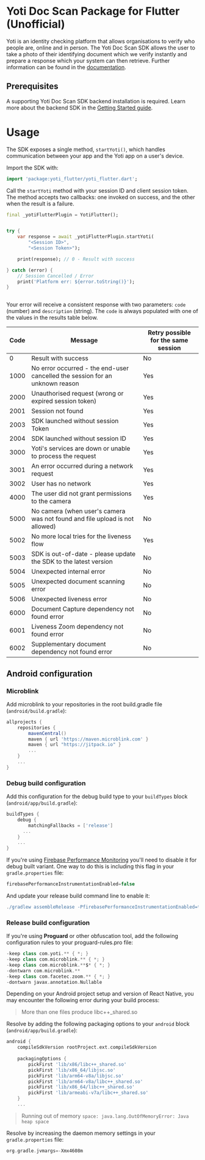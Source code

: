 # Yoti Doc Scan Package for Flutter (Unofficial)

Yoti is an identity checking platform that allows organisations to verify who people are, online and in person. The Yoti Doc Scan SDK allows the user to take a photo of their identifying document which we verify instantly and prepare a response which your system can then retrieve. Further information can be found in the [documentation](https://developers.yoti.com/yoti/getting-started-docscan).

## Prerequisites

A supporting Yoti Doc Scan SDK backend installation is required. Learn more about the backend SDK in the [Getting Started guide](https://developers.yoti.com/yoti/getting-started-docscan).


# Usage

The SDK exposes a single method, `startYoti()`, which handles communication between your app and the Yoti app on a user's device.

Import the SDK with:
```dart
import 'package:yoti_flutter/yoti_flutter.dart';
```

Call the `startYoti` method with your session ID and client session token. 
The method accepts two callbacks: one invoked on success, and the other when the result is a failure.
```dart
final _yotiFlutterPlugin = YotiFlutter();


try {
    var response = await _yotiFlutterPlugin.startYoti(
        "<Session ID>",
        "<Session Token>");

    print(response); // 0 - Result with success

} catch (error) {
    // Session Cancelled / Error
    print('Platform err: ${error.toString()}');
}
  
```

Your error will receive a consistent response with two parameters: `code` (number) and `description` (string).
The `code` is always populated with one of the values in the results table below.

| Code              | Message                      | Retry possible for the same session                    |
| ----------------- | ---------------------------- | ---------------------------------- |
| 0                 | Result with success          | No                                 |
| 1000              | No error occurred - the end-user cancelled the session for an unknown reason           | Yes |
| 2000              | Unauthorised request (wrong or expired session token)           | Yes |
| 2001              | Session not found           | Yes |
| 2003              | SDK launched without session Token           | Yes |
| 2004              | SDK launched without session ID           | Yes |
| 3000              | Yoti's services are down or unable to process the request           | Yes |
| 3001              | An error occurred during a network request          | Yes |
| 3002              | User has no network          | Yes |
| 4000              | The user did not grant permissions to the camera          | Yes |
| 5000              | No camera (when user's camera was not found and file upload is not allowed)          | No |
| 5002              | No more local tries for the liveness flow          | Yes |
| 5003              | SDK is out-of-date - please update the SDK to the latest version          | No |
| 5004              | Unexpected internal error          | No |
| 5005              | Unexpected document scanning error          | No |
| 5006              | Unexpected liveness error          | No |
| 6000              | Document Capture dependency not found error          | No |
| 6001              | Liveness Zoom dependency not found error          | No |
| 6002              | Supplementary document dependency not found error          | No |



## Android configuration

### Microblink

Add microblink to your repositories in the root build.gradle file (`android/build.gradle`):

```groovy
allprojects {
    repositories {
        mavenCentral()
        maven { url 'https://maven.microblink.com' }
        maven { url "https://jitpack.io" }
        ...
    }
    ...
}
```
### Debug build configuration

Add this configuration for the debug build type to your `buildTypes` block (`android/app/build.gradle`):

```groovy
buildTypes {
    debug {
        matchingFallbacks = ['release']
      ...
    }
    ...
}

```
If you're using [Firebase Performance Monitoring](https://rnfirebase.io/perf/usage) you'll need to disable it for debug built variant. One way to do this is including this flag in your `gradle.properties` file:

```groovy
firebasePerformanceInstrumentationEnabled=false

```
And update your release build command line to enable it:

```groovy
./gradlew assembleRelease -PfirebasePerformanceInstrumentationEnabled=true

```

### Release build configuration
If you're using **Proguard** or other obfuscation tool, add the following configuration rules to your proguard-rules.pro file:
```groovy
-keep class com.yoti.** { *; }
-keep class com.microblink.** { *; }
-keep class com.microblink.**$* { *; }
-dontwarn com.microblink.**
-keep class com.facetec.zoom.** { *; }
-dontwarn javax.annotation.Nullable
```


Depending on your Android project setup and version of React Native, you
may encounter the following error during your build process:

> More than one files produce libc++_shared.so

Resolve by adding the following packaging options to your `android` block (`android/app/build.gradle`):

```groovy
android {
    compileSdkVersion rootProject.ext.compileSdkVersion
    
    packagingOptions {
        pickFirst 'lib/x86/libc++_shared.so'
        pickFirst 'lib/x86_64/libjsc.so'
        pickFirst 'lib/arm64-v8a/libjsc.so'
        pickFirst 'lib/arm64-v8a/libc++_shared.so'
        pickFirst 'lib/x86_64/libc++_shared.so'
        pickFirst 'lib/armeabi-v7a/libc++_shared.so'
    }
    ...

```

> Running out of memory `space: java.lang.OutOfMemoryError: Java heap space`

Resolve by increasing the daemon memory settings in your `gradle.properties` file:

```groovy
org.gradle.jvmargs=-Xmx4608m
```